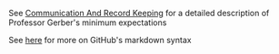 See [Communication And Record Keeping](https://docs.google.com/document/d/1WtVePtADr7xStL5Ac2lepzWibRBYoZs5Y_515wGqzFw/edit#heading=h.q544jq4bo7vu) for a detailed description of Professor Gerber's minimum expectations

See [here](https://help.github.com/articles/basic-writing-and-formatting-syntax/) for more on GitHub's markdown syntax

